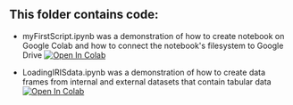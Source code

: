 ## This folder contains code: 

* myFirstScript.ipynb was a demonstration of how to create notebook on Google Colab and how to connect the notebook's filesystem to Google Drive
[![Open In Colab](https://colab.research.google.com/assets/colab-badge.svg)](https://colab.research.google.com/github/sophshi05/pgss2020_lecturefiles_cslab/blob/master/MyNotebooks/myFirstScript.ipynb)

* LoadingIRISdata.ipynb was a demonstration of how to create data frames from internal and external datasets that contain tabular data
[![Open In Colab](https://colab.research.google.com/assets/colab-badge.svg)](https://colab.research.google.com/github/sophshi05/pgss2020_lecturefiles_cslab/blob/master/MyNotebooks/LoadingIRISdata.ipynb)
